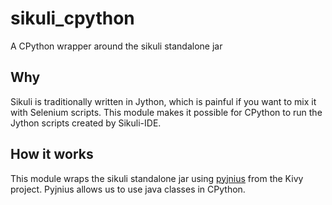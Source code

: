 sikuli_cpython
==============

A CPython wrapper around the sikuli standalone jar

Why
---
Sikuli is traditionally written in Jython, which is painful if you want to mix it with Selenium scripts. This module makes it possible for CPython to run the Jython scripts created by Sikuli-IDE.

How it works
------------
This module wraps the sikuli standalone jar using [pyjnius](https://github.com/kivy/pyjnius) from the Kivy project. Pyjnius allows us to use java classes in CPython.